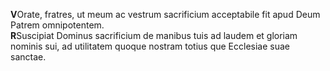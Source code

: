 **V**Orate, fratres, ut meum ac vestrum sacrificium acceptabile fit apud
Deum Patrem omnipotentem.\
**R**Suscipiat Dominus sacrificium de manibus tuis ad laudem et gloriam
nominis sui, ad utilitatem quoque nostram totius que Ecclesiae suae
sanctae.
